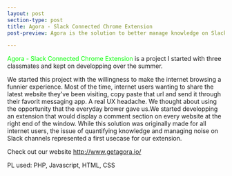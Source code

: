 ```yaml
---
layout: post
section-type: post
title: Agora - Slack Connected Chrome Extension
post-preview: Agora is the solution to better manage knowledge on Slack channels within any company. Most of the time, slack users send each other website url to check out and start off an endless discussion automatically distracting the other members from other important informations on the same channel. Our solution aims at migrating those discussion to the website of interest and more specifically create a discussion on the website itself through our Chrome extension.

---
```

<a href="http://www.getagora.io/" style="color: rgb(0,255,0);text-decoration: none">Agora - Slack Connected Chrome Extension</a> is a project I started with three classmates and kept on developping over the summer.

We started this project with the willingness to make the internet browsing a funnier experience. Most of the time, internet users wanting to share the latest website they've been visiting, copy paste that url and send it through their favorit messaging app. A real UX headache.
We thought about using the opportunity that the everyday brower gave us.We started developping an extension that would display a comment section on every website at the right end of the window.
While this solution was originally made for all internet users, the issue of quantifying knowledge and managing noise on Slack channels represented a first usecase for our extension.


Check out our website http://www.getagora.io/

PL used: PHP, Javascript, HTML, CSS